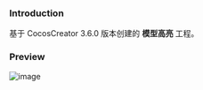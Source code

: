 ### Introduction
基于 CocosCreator 3.6.0 版本创建的 **模型高亮** 工程。

### Preview
![image](../../../gif/202202/2022022502.gif)